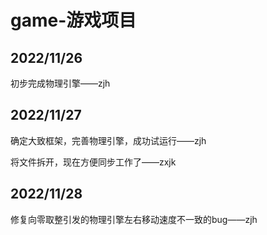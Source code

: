 # game-游戏项目

## 2022/11/26

初步完成物理引擎——zjh

## 2022/11/27

确定大致框架，完善物理引擎，成功试运行——zjh

将文件拆开，现在方便同步工作了——zxjk

## 2022/11/28

修复向零取整引发的物理引擎左右移动速度不一致的bug——zjh
